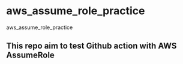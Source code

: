 # aws_assume_role_practice
aws_assume_role_practice

## This repo aim to test Github action with AWS AssumeRole 
